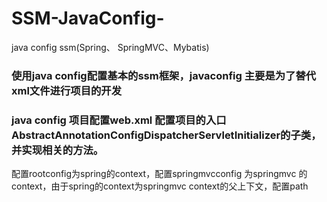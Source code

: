 # SSM-JavaConfig-
java config ssm(Spring、 SpringMVC、Mybatis)
### 使用java config配置基本的ssm框架，javaconfig 主要是为了替代xml文件进行项目的开发
### java config 项目配置web.xml 配置项目的入口AbstractAnnotationConfigDispatcherServletInitializer的子类，并实现相关的方法。
配置rootconfig为spring的context，配置springmvcconfig 为springmvc 的context，由于spring的context为springmvc context的父上下文，配置path
